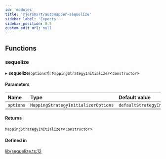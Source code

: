 ```yaml
---
id: 'modules'
title: '@jersmart/automapper-sequelize'
sidebar_label: 'Exports'
sidebar_position: 0.5
custom_edit_url: null
---
```


## Functions

### sequelize

▸ **sequelize**(`options?`): `MappingStrategyInitializer`<`Constructor`\>

#### Parameters

| Name      | Type                                | Default value                       |
| :-------- | :---------------------------------- | :---------------------------------- |
| `options` | `MappingStrategyInitializerOptions` | `defaultStrategyInitializerOptions` |

#### Returns

`MappingStrategyInitializer`<`Constructor`\>

#### Defined in

[lib/sequelize.ts:12](https://github.com/nartc/mapper/blob/efc4cb9d/packages/sequelize/src/lib/sequelize.ts#L12)
